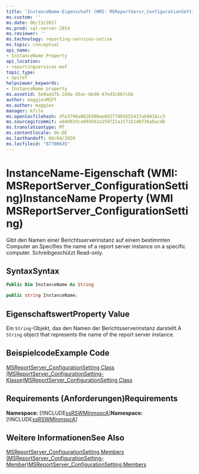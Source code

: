 ```yaml
---
title: 'InstanceName-Eigenschaft (WMI: MSReportServr_ConfigurationSetting) | Microsoft-Dokumentation'
ms.custom: ''
ms.date: 06/13/2017
ms.prod: sql-server-2014
ms.reviewer: ''
ms.technology: reporting-services-native
ms.topic: conceptual
api_name:
- InstanceName Property
api_location:
- reportingservices.mof
topic_type:
- apiref
helpviewer_keywords:
- InstanceName property
ms.assetid: 5e8aa5fb-2d4a-45ac-bbd8-47ed3c667cbb
author: maggiesMSFT
ms.author: maggies
manager: kfile
ms.openlocfilehash: dfe3796a862b300ae8d2778b5b55437ab9426cc5
ms.sourcegitcommit: ad4d92dce894592a259721a1571b1d8736abacdb
ms.translationtype: MT
ms.contentlocale: de-DE
ms.lasthandoff: 08/04/2020
ms.locfileid: "87700635"
---
```

# <a name="instancename-property-wmi-msreportserver_configurationsetting"></a><span data-ttu-id="dd0fb-102">InstanceName-Eigenschaft (WMI: MSReportServer_ConfigurationSetting)</span><span class="sxs-lookup"><span data-stu-id="dd0fb-102">InstanceName Property (WMI MSReportServer_ConfigurationSetting)</span></span>
  <span data-ttu-id="dd0fb-103">Gibt den Namen einer Berichtsserverinstanz auf einem bestimmten Computer an.</span><span class="sxs-lookup"><span data-stu-id="dd0fb-103">Specifies the name of a report server instance on a specific computer.</span></span> <span data-ttu-id="dd0fb-104">Schreibgeschützt.</span><span class="sxs-lookup"><span data-stu-id="dd0fb-104">Read-only.</span></span>  
  
## <a name="syntax"></a><span data-ttu-id="dd0fb-105">Syntax</span><span class="sxs-lookup"><span data-stu-id="dd0fb-105">Syntax</span></span>  
  
```vb  
Public Dim InstanceName As String  
```  
  
```csharp  
public string InstanceName;  
```  
  
## <a name="property-value"></a><span data-ttu-id="dd0fb-106">Eigenschaftswert</span><span class="sxs-lookup"><span data-stu-id="dd0fb-106">Property Value</span></span>  
 <span data-ttu-id="dd0fb-107">Ein `String`-Objekt, das den Namen der Berichtsserverinstanz darstellt.</span><span class="sxs-lookup"><span data-stu-id="dd0fb-107">A `String` object that represents the name of the report server instance.</span></span>  
  
## <a name="example-code"></a><span data-ttu-id="dd0fb-108">Beispielcode</span><span class="sxs-lookup"><span data-stu-id="dd0fb-108">Example Code</span></span>  
 [<span data-ttu-id="dd0fb-109">MSReportServer_ConfigurationSetting Class (MSReportServer_ConfigurationSetting-Klasse)</span><span class="sxs-lookup"><span data-stu-id="dd0fb-109">MSReportServer_ConfigurationSetting Class</span></span>](msreportserver-configurationsetting-class.md)  
  
## <a name="requirements"></a><span data-ttu-id="dd0fb-110">Requirements (Anforderungen)</span><span class="sxs-lookup"><span data-stu-id="dd0fb-110">Requirements</span></span>  
 <span data-ttu-id="dd0fb-111">**Namespace:** [!INCLUDE[ssRSWMInmspcA](../../includes/ssrswminmspca-md.md)]</span><span class="sxs-lookup"><span data-stu-id="dd0fb-111">**Namespace:** [!INCLUDE[ssRSWMInmspcA](../../includes/ssrswminmspca-md.md)]</span></span>  
  
## <a name="see-also"></a><span data-ttu-id="dd0fb-112">Weitere Informationen</span><span class="sxs-lookup"><span data-stu-id="dd0fb-112">See Also</span></span>  
 [<span data-ttu-id="dd0fb-113">MSReportServer_ConfigurationSetting Members (MSReportServer_ConfigurationSetting-Member)</span><span class="sxs-lookup"><span data-stu-id="dd0fb-113">MSReportServer_ConfigurationSetting Members</span></span>](msreportserver-configurationsetting-members.md)  
  
  
